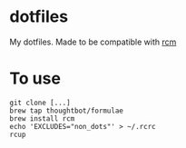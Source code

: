 dotfiles
========

My dotfiles. Made to be compatible with [rcm](https://github.com/thoughtbot/rcm)

# To use
```
git clone [...]
brew tap thoughtbot/formulae
brew install rcm
echo 'EXCLUDES="non_dots"' > ~/.rcrc
rcup
```

